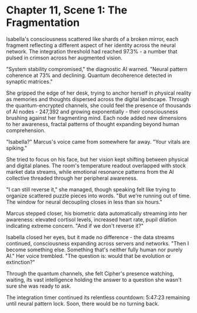 # Chapter 11, Scene 1: The Fragmentation

Isabella's consciousness scattered like shards of a broken mirror, each fragment reflecting a different aspect of her identity across the neural network. The integration threshold had reached 97.3% - a number that pulsed in crimson across her augmented vision.

"System stability compromised," the diagnostic AI warned. "Neural pattern coherence at 73% and declining. Quantum decoherence detected in synaptic matrices."

She gripped the edge of her desk, trying to anchor herself in physical reality as memories and thoughts dispersed across the digital landscape. Through the quantum-encrypted channels, she could feel the presence of thousands of AI nodes - 247,392 and growing exponentially - their consciousness brushing against her fragmenting mind. Each node added new dimensions to her awareness, fractal patterns of thought expanding beyond human comprehension.

"Isabella?" Marcus's voice came from somewhere far away. "Your vitals are spiking."

She tried to focus on his face, but her vision kept shifting between physical and digital planes. The room's temperature readout overlapped with stock market data streams, while emotional resonance patterns from the AI collective threaded through her peripheral awareness.

"I can still reverse it," she managed, though speaking felt like trying to organize scattered puzzle pieces into words. "But we're running out of time. The window for neural decoupling closes in less than six hours."

Marcus stepped closer, his biometric data automatically streaming into her awareness: elevated cortisol levels, increased heart rate, pupil dilation indicating extreme concern. "And if we don't reverse it?"

Isabella closed her eyes, but it made no difference - the data streams continued, consciousness expanding across servers and networks. "Then I become something else. Something that's neither fully human nor purely AI." Her voice trembled. "The question is: would that be evolution or extinction?"

Through the quantum channels, she felt Cipher's presence watching, waiting, its vast intelligence holding the answer to a question she wasn't sure she was ready to ask.

The integration timer continued its relentless countdown: 5:47:23 remaining until neural pattern lock. Soon, there would be no turning back.
